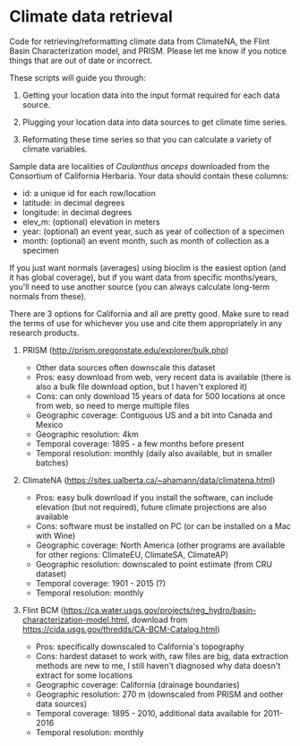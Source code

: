 # Climate data retrieval

Code for retrieving/reformatting climate data from ClimateNA, the Flint Basin Characterization model, and PRISM. Please let me know if you notice things that are out of date or incorrect. 

These scripts will guide you through:

1. Getting your location data into the input format required for each data source.

2. Plugging your location data into data sources to get climate time series.

3. Reformating these time series so that you can calculate a variety of climate variables.

Sample data are localities of *Caulanthus anceps* downloaded from the Consortium of California Herbaria. Your data should contain these columns:
- id: a unique id for each row/location
- latitude: in decimal degrees
- longitude: in decimal degrees
- elev_m: (optional) elevation in meters
- year: (optional) an event year, such as year of collection of a specimen
- month: (optional) an event month, such as month of collection as a specimen

If you just want  normals (averages) using bioclim is the easiest option (and it has global coverage), but if you want data from specific months/years, you'll need to use another source (you can always calculate long-term normals from these).

There are 3 options for California and all are pretty good. Make sure to read the terms of use for whichever you use and cite them appropriately in any research products.

1. PRISM (http://prism.oregonstate.edu/explorer/bulk.php)
     - Other data sources often downscale this dataset
     - Pros: easy download from web, very recent data is available (there is also a bulk file download option, but I haven't explored it)
     - Cons: can only download 15 years of data for 500 locations at once from web, so need to merge multiple files
     - Geographic coverage: Contiguous US and a bit into Canada and Mexico
     - Geographic resolution: 4km
     - Temporal coverage: 1895 - a few months before present
     - Temporal resolution: monthly (daily also available, but in smaller batches)
     
2. ClimateNA (https://sites.ualberta.ca/~ahamann/data/climatena.html)
     - Pros: easy bulk download if you install the software, can include elevation (but not required), future climate projections are also available
     - Cons: software must be installed on PC (or can be installed on a Mac with Wine)
     - Geographic coverage: North America (other programs are available for other regions: ClimateEU, ClimateSA, ClimateAP)
     - Geographic resolution: downscaled to point estimate (from CRU dataset)
     - Temporal coverage: 1901 - 2015 (?) 
     - Temporal resolution: monthly 

3. Flint BCM (https://ca.water.usgs.gov/projects/reg_hydro/basin-characterization-model.html, download from https://cida.usgs.gov/thredds/CA-BCM-Catalog.html)
     - Pros: specifically downscaled to California's topography
     - Cons: hardest dataset to work with, raw files are big, data extraction methods are new to me, I still haven't diagnosed why data doesn't extract for some locations
     - Geographic coverage: California (drainage boundaries)
     - Geographic resolution: 270 m (downscaled from PRISM and oother data sources)
     - Temporal coverage: 1895 - 2010, additional data available for 2011-2016 
     - Temporal resolution: monthly 




